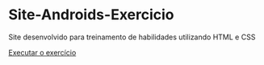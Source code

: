 # Site-Androids-Exercicio
Site desenvolvido para treinamento de habilidades utilizando HTML e CSS

<a href="https://kauadev1.github.io/Site-Androids-Exercicio/" target="_blank">Executar o exercício</a>
